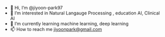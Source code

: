 - 👋 Hi, I’m @jiyoon-park97
- 👀 I’m interested in Natural Langauge Processing , education AI, Clinical AI
- 🌱 I’m currently learning machine learning, deep learning 
- 📫 How to reach me jiyoonpark@gmail.com
<!---
jiyoon-park97/jiyoon-park97 is a ✨ special ✨ repository because its `README.md` (this file) appears on your GitHub profile.
You can click the Preview link to take a look at your changes.
--->
